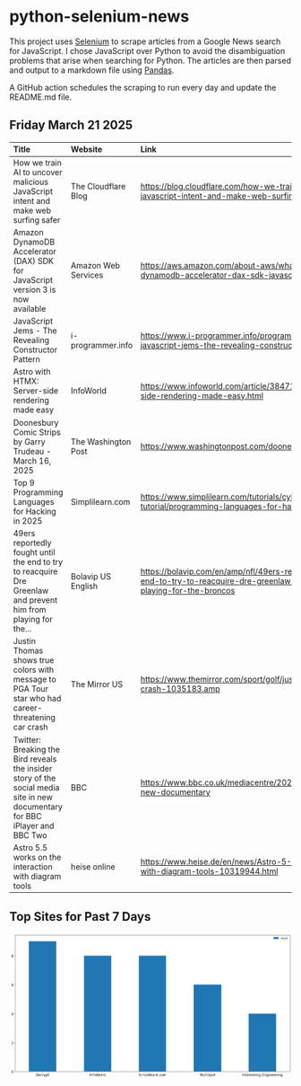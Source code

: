 # python-selenium-news

This project uses [Selenium](https://www.seleniumhq.org/) to scrape articles from a Google News search for JavaScript.
I chose JavaScript over Python to avoid the disambiguation problems that arise when searching for Python.
The articles are then parsed and output to a markdown file using [Pandas](https://pandas.pydata.org/).

A GitHub action schedules the scraping to run every day and update the README.md file.

## Friday March 21 2025


| Title                                                                                                                        | Website             | Link                                                                                                                                               |
|:-----------------------------------------------------------------------------------------------------------------------------|:--------------------|:---------------------------------------------------------------------------------------------------------------------------------------------------|
| How we train AI to uncover malicious JavaScript intent and make web surfing safer                                            | The Cloudflare Blog | https://blog.cloudflare.com/how-we-train-ai-to-uncover-malicious-javascript-intent-and-make-web-surfing-safer/                                     |
| Amazon DynamoDB Accelerator (DAX) SDK for JavaScript version 3 is now available                                              | Amazon Web Services | https://aws.amazon.com/about-aws/whats-new/2025/03/amazon-dynamodb-accelerator-dax-sdk-javascript-version-3-available                              |
| JavaScript Jems - The Revealing Constructor Pattern                                                                          | i-programmer.info   | https://www.i-programmer.info/programming/113-javascript/17900-javascript-jems-the-revealing-constructor-pattern.html                              |
| Astro with HTMX: Server-side rendering made easy                                                                             | InfoWorld           | https://www.infoworld.com/article/3847131/astro-with-htmx-server-side-rendering-made-easy.html                                                     |
| Doonesbury Comic Strips by Garry Trudeau - March 16, 2025                                                                    | The Washington Post | https://www.washingtonpost.com/doonesbury/strip/archive/2025/3/16                                                                                  |
| Top 9 Programming Languages for Hacking in 2025                                                                              | Simplilearn.com     | https://www.simplilearn.com/tutorials/cyber-security-tutorial/programming-languages-for-hacking                                                    |
| 49ers reportedly fought until the end to try to reacquire Dre Greenlaw and prevent him from playing for the...               | Bolavip US English  | https://bolavip.com/en/amp/nfl/49ers-reportedly-fought-until-the-end-to-try-to-reacquire-dre-greenlaw-and-prevent-him-from-playing-for-the-broncos |
| Justin Thomas shows true colors with message to PGA Tour star who had career-threatening car crash                           | The Mirror US       | https://www.themirror.com/sport/golf/justin-thomas-bud-cauley-crash-1035183.amp                                                                    |
| Twitter: Breaking the Bird reveals the insider story of the social media site in new documentary for BBC iPlayer and BBC Two | BBC                 | https://www.bbc.co.uk/mediacentre/2025/twitter-breaking-the-bird-new-documentary                                                                   |
| Astro 5.5 works on the interaction with diagram tools                                                                        | heise online        | https://www.heise.de/en/news/Astro-5-5-works-on-the-interaction-with-diagram-tools-10319944.html                                                   |
## Top Sites for Past 7 Days

![Graph of Top Sites](https://raw.githubusercontent.com/dan-mba/python-selenium-news/main/last-week.png)
